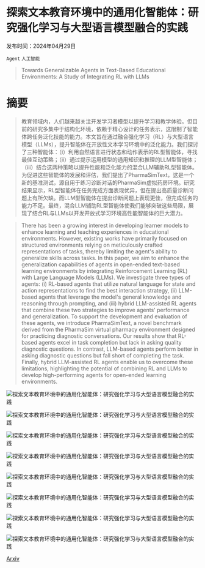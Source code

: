 # 探索文本教育环境中的通用化智能体：研究强化学习与大型语言模型融合的实践

发布时间：2024年04月29日

`Agent` `人工智能`

> Towards Generalizable Agents in Text-Based Educational Environments: A Study of Integrating RL with LLMs

# 摘要

> 教育领域内，人们越来越关注开发学习者模型以提升学习和教学体验。但目前的研究多集中于结构化环境，依赖于精心设计的任务表示，这限制了智能体跨任务泛化技能的能力。本文旨在通过融合强化学习（RL）与大型语言模型（LLMs），提升智能体在开放性文本学习环境中的泛化能力。我们探讨了三种智能体：（i）利用自然语言进行状态和动作表示的RL型智能体，寻找最佳互动策略；（ii）通过提示运用模型的通用知识和推理的LLM型智能体；（iii）结合这两种策略以提升性能和泛化能力的混合LLM辅助RL型智能体。为促进这些智能体的发展和评估，我们提出了PharmaSimText，这是一个新的基准测试，源自用于练习诊断对话的PharmaSim虚拟药房环境。研究结果显示，RL型智能体在任务完成方面表现优异，但在提出高质量诊断问题上有所欠缺。而LLM型智能体在提出诊断问题上表现更佳，但完成任务的能力不足。最终，混合LLM辅助RL型智能体使我们能够突破这些局限，展现了结合RL与LLMs以开发开放式学习环境高性能智能体的巨大潜力。

> There has been a growing interest in developing learner models to enhance learning and teaching experiences in educational environments. However, existing works have primarily focused on structured environments relying on meticulously crafted representations of tasks, thereby limiting the agent's ability to generalize skills across tasks. In this paper, we aim to enhance the generalization capabilities of agents in open-ended text-based learning environments by integrating Reinforcement Learning (RL) with Large Language Models (LLMs). We investigate three types of agents: (i) RL-based agents that utilize natural language for state and action representations to find the best interaction strategy, (ii) LLM-based agents that leverage the model's general knowledge and reasoning through prompting, and (iii) hybrid LLM-assisted RL agents that combine these two strategies to improve agents' performance and generalization. To support the development and evaluation of these agents, we introduce PharmaSimText, a novel benchmark derived from the PharmaSim virtual pharmacy environment designed for practicing diagnostic conversations. Our results show that RL-based agents excel in task completion but lack in asking quality diagnostic questions. In contrast, LLM-based agents perform better in asking diagnostic questions but fall short of completing the task. Finally, hybrid LLM-assisted RL agents enable us to overcome these limitations, highlighting the potential of combining RL and LLMs to develop high-performing agents for open-ended learning environments.

![探索文本教育环境中的通用化智能体：研究强化学习与大型语言模型融合的实践](../../..//opt/data/Projects/HuggingArxiv/paper_images/2404.18978/pharmasim.png)

![探索文本教育环境中的通用化智能体：研究强化学习与大型语言模型融合的实践](../../..//opt/data/Projects/HuggingArxiv/paper_images/2404.18978/pharmasim_process.png)

![探索文本教育环境中的通用化智能体：研究强化学习与大型语言模型融合的实践](../../..//opt/data/Projects/HuggingArxiv/paper_images/2404.18978/llm-rl.png)

![探索文本教育环境中的通用化智能体：研究强化学习与大型语言模型融合的实践](../../..//opt/data/Projects/HuggingArxiv/paper_images/2404.18978/wording_example.png)

![探索文本教育环境中的通用化智能体：研究强化学习与大型语言模型融合的实践](../../..//opt/data/Projects/HuggingArxiv/paper_images/2404.18978/wording_result.png)

![探索文本教育环境中的通用化智能体：研究强化学习与大型语言模型融合的实践](../../..//opt/data/Projects/HuggingArxiv/paper_images/2404.18978/reflective.png)

![探索文本教育环境中的通用化智能体：研究强化学习与大型语言模型融合的实践](../../..//opt/data/Projects/HuggingArxiv/paper_images/2404.18978/patient_vs_agent.png)

![探索文本教育环境中的通用化智能体：研究强化学习与大型语言模型融合的实践](../../..//opt/data/Projects/HuggingArxiv/paper_images/2404.18978/conversation.png)

[Arxiv](https://arxiv.org/abs/2404.18978)